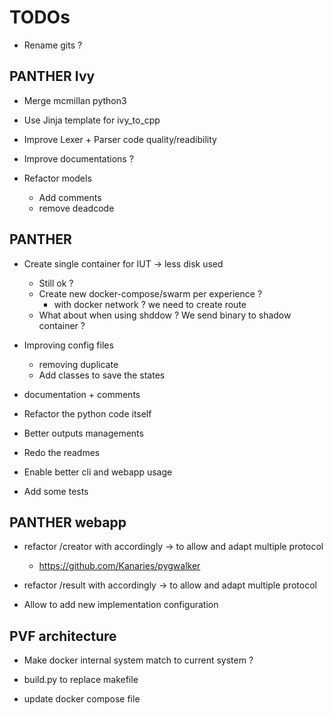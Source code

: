 # TODOs

* Rename gits ?

## PANTHER Ivy

* Merge mcmillan python3

* Use Jinja template for ivy_to_cpp

* Improve Lexer + Parser code quality/readibility

* Improve documentations ?

* Refactor models
   * Add comments
   * remove deadcode 

## PANTHER

* Create single container for IUT -> less disk used
   * Still ok ?
   * Create new docker-compose/swarm per experience ?
      * with docker network ? we need to create route 
   * What about when using shddow ? We send binary to shadow container ?
 
* Improving config files
   * removing duplicate
   * Add classes to save the states
     
* documentation + comments
  
* Refactor the python code itself

* Better outputs managements

* Redo the readmes

* Enable better cli and webapp usage

* Add some tests

## PANTHER webapp

* refactor /creator with accordingly -> to allow and adapt multiple protocol
   * https://github.com/Kanaries/pygwalker 

* refactor /result with accordingly -> to allow and adapt multiple protocol

* Allow to add new implementation configuration

## PVF architecture

* Make docker internal system match to current system ?

* build.py to replace makefile

* update docker compose file
